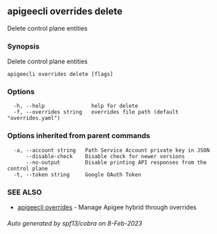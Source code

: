 ## apigeecli overrides delete

Delete control plane entities

### Synopsis

Delete control plane entities

```
apigeecli overrides delete [flags]
```

### Options

```
  -h, --help               help for delete
  -f, --overrides string   overrides file path (default "overrides.yaml")
```

### Options inherited from parent commands

```
  -a, --account string   Path Service Account private key in JSON
      --disable-check    Disable check for newer versions
      --no-output        Disable printing API responses from the control plane
  -t, --token string     Google OAuth Token
```

### SEE ALSO

* [apigeecli overrides](apigeecli_overrides.md)	 - Manage Apigee hybrid through overrides

###### Auto generated by spf13/cobra on 8-Feb-2023
